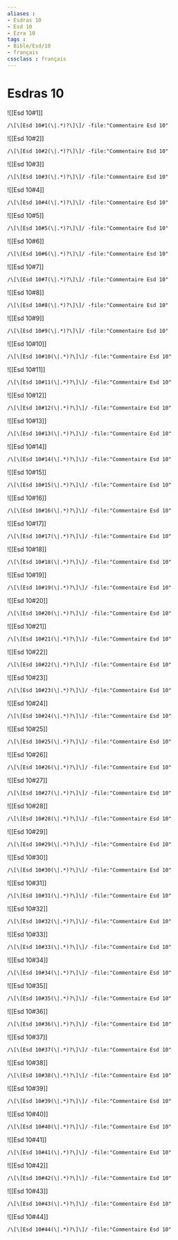 ```yaml
---
aliases : 
- Esdras 10
- Esd 10
- Ezra 10
tags : 
- Bible/Esd/10
- français
cssclass : français
---
```


# Esdras 10

![[Esd 10#1]]

```query
/\[\[Esd 10#1(\|.*)?\]\]/ -file:"Commentaire Esd 10"
```

![[Esd 10#2]]

```query
/\[\[Esd 10#2(\|.*)?\]\]/ -file:"Commentaire Esd 10"
```

![[Esd 10#3]]

```query
/\[\[Esd 10#3(\|.*)?\]\]/ -file:"Commentaire Esd 10"
```

![[Esd 10#4]]

```query
/\[\[Esd 10#4(\|.*)?\]\]/ -file:"Commentaire Esd 10"
```

![[Esd 10#5]]

```query
/\[\[Esd 10#5(\|.*)?\]\]/ -file:"Commentaire Esd 10"
```

![[Esd 10#6]]

```query
/\[\[Esd 10#6(\|.*)?\]\]/ -file:"Commentaire Esd 10"
```

![[Esd 10#7]]

```query
/\[\[Esd 10#7(\|.*)?\]\]/ -file:"Commentaire Esd 10"
```

![[Esd 10#8]]

```query
/\[\[Esd 10#8(\|.*)?\]\]/ -file:"Commentaire Esd 10"
```

![[Esd 10#9]]

```query
/\[\[Esd 10#9(\|.*)?\]\]/ -file:"Commentaire Esd 10"
```

![[Esd 10#10]]

```query
/\[\[Esd 10#10(\|.*)?\]\]/ -file:"Commentaire Esd 10"
```

![[Esd 10#11]]

```query
/\[\[Esd 10#11(\|.*)?\]\]/ -file:"Commentaire Esd 10"
```

![[Esd 10#12]]

```query
/\[\[Esd 10#12(\|.*)?\]\]/ -file:"Commentaire Esd 10"
```

![[Esd 10#13]]

```query
/\[\[Esd 10#13(\|.*)?\]\]/ -file:"Commentaire Esd 10"
```

![[Esd 10#14]]

```query
/\[\[Esd 10#14(\|.*)?\]\]/ -file:"Commentaire Esd 10"
```

![[Esd 10#15]]

```query
/\[\[Esd 10#15(\|.*)?\]\]/ -file:"Commentaire Esd 10"
```

![[Esd 10#16]]

```query
/\[\[Esd 10#16(\|.*)?\]\]/ -file:"Commentaire Esd 10"
```

![[Esd 10#17]]

```query
/\[\[Esd 10#17(\|.*)?\]\]/ -file:"Commentaire Esd 10"
```

![[Esd 10#18]]

```query
/\[\[Esd 10#18(\|.*)?\]\]/ -file:"Commentaire Esd 10"
```

![[Esd 10#19]]

```query
/\[\[Esd 10#19(\|.*)?\]\]/ -file:"Commentaire Esd 10"
```

![[Esd 10#20]]

```query
/\[\[Esd 10#20(\|.*)?\]\]/ -file:"Commentaire Esd 10"
```

![[Esd 10#21]]

```query
/\[\[Esd 10#21(\|.*)?\]\]/ -file:"Commentaire Esd 10"
```

![[Esd 10#22]]

```query
/\[\[Esd 10#22(\|.*)?\]\]/ -file:"Commentaire Esd 10"
```

![[Esd 10#23]]

```query
/\[\[Esd 10#23(\|.*)?\]\]/ -file:"Commentaire Esd 10"
```

![[Esd 10#24]]

```query
/\[\[Esd 10#24(\|.*)?\]\]/ -file:"Commentaire Esd 10"
```

![[Esd 10#25]]

```query
/\[\[Esd 10#25(\|.*)?\]\]/ -file:"Commentaire Esd 10"
```

![[Esd 10#26]]

```query
/\[\[Esd 10#26(\|.*)?\]\]/ -file:"Commentaire Esd 10"
```

![[Esd 10#27]]

```query
/\[\[Esd 10#27(\|.*)?\]\]/ -file:"Commentaire Esd 10"
```

![[Esd 10#28]]

```query
/\[\[Esd 10#28(\|.*)?\]\]/ -file:"Commentaire Esd 10"
```

![[Esd 10#29]]

```query
/\[\[Esd 10#29(\|.*)?\]\]/ -file:"Commentaire Esd 10"
```

![[Esd 10#30]]

```query
/\[\[Esd 10#30(\|.*)?\]\]/ -file:"Commentaire Esd 10"
```

![[Esd 10#31]]

```query
/\[\[Esd 10#31(\|.*)?\]\]/ -file:"Commentaire Esd 10"
```

![[Esd 10#32]]

```query
/\[\[Esd 10#32(\|.*)?\]\]/ -file:"Commentaire Esd 10"
```

![[Esd 10#33]]

```query
/\[\[Esd 10#33(\|.*)?\]\]/ -file:"Commentaire Esd 10"
```

![[Esd 10#34]]

```query
/\[\[Esd 10#34(\|.*)?\]\]/ -file:"Commentaire Esd 10"
```

![[Esd 10#35]]

```query
/\[\[Esd 10#35(\|.*)?\]\]/ -file:"Commentaire Esd 10"
```

![[Esd 10#36]]

```query
/\[\[Esd 10#36(\|.*)?\]\]/ -file:"Commentaire Esd 10"
```

![[Esd 10#37]]

```query
/\[\[Esd 10#37(\|.*)?\]\]/ -file:"Commentaire Esd 10"
```

![[Esd 10#38]]

```query
/\[\[Esd 10#38(\|.*)?\]\]/ -file:"Commentaire Esd 10"
```

![[Esd 10#39]]

```query
/\[\[Esd 10#39(\|.*)?\]\]/ -file:"Commentaire Esd 10"
```

![[Esd 10#40]]

```query
/\[\[Esd 10#40(\|.*)?\]\]/ -file:"Commentaire Esd 10"
```

![[Esd 10#41]]

```query
/\[\[Esd 10#41(\|.*)?\]\]/ -file:"Commentaire Esd 10"
```

![[Esd 10#42]]

```query
/\[\[Esd 10#42(\|.*)?\]\]/ -file:"Commentaire Esd 10"
```

![[Esd 10#43]]

```query
/\[\[Esd 10#43(\|.*)?\]\]/ -file:"Commentaire Esd 10"
```

![[Esd 10#44]]

```query
/\[\[Esd 10#44(\|.*)?\]\]/ -file:"Commentaire Esd 10"
```

